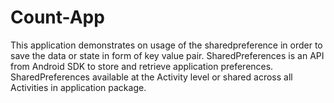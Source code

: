 # Count-App
This application demonstrates on usage of the sharedpreference in order to save the data or state in form of key value pair.
SharedPreferences is an API from Android SDK to store and retrieve application preferences.
SharedPreferences available at the Activity level or shared across all Activities in application package.
